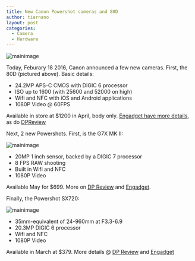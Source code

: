 ```yaml
---
title: New Canon Powershot cameras and 80D
author: tiernano
layout: post
categories:
  - Camera
  - Hardware
---
```


![mainimage](https://images.tiernanotoole.net/Image/?inputImage=geekphotographer/20160218-eos80d.jpg "Canon 80D")

Today, Feburary 18 2016, Canon announced a few new cameras. First, the 80D (pictured above). Basic details:

* 24.2MP APS-C CMOS with DIGIC 6 processor
* ISO up to 1600 (with 25600 and 52000 on high)
* Wifi and NFC with iOS and Android applications
* 1080P Video @ 60FPS

Available in store at $1200 in April, body only. [Engadget have more details][1], as do [DPReview][2]

Next, 2 new Powershots. First, is the G7X MK II:

![mainimage](https://images.tiernanotoole.net/Image/?inputImage=geekphotographer/20160218-psg7xmkii.jpg "Powershot G7X MKII")

* 20MP 1 inch sensor, backed by a DIGIC 7 processor
* 8 FPS RAW shooting
* Built in Wifi and NFC
* 1080P Video 

Available May for $699. More on [DP Review][5] and [Engadget][4].

Finally, the Powershot SX720:

![mainimage](https://images.tiernanotoole.net/Image/?inputImage=geekphotographer/20160218-pssx720.jpg "Powershot SX720")

* 35mm-equivalent of 24-960mm at F3.3-6.9
* 20.3MP DIGIC 6 processor
* Wifi and NFC
* 1080P Video

Available in March at $379. More details @ [DP Review][3] and [Engadget][4]


[1]:http://www.engadget.com/2016/02/17/canon-eos-80d/
[2]:http://www.dpreview.com/news/7759831669/canon-eos-80d-updates-dual-pixel-af-bumps-resolution-with-24mp-sensor
[3]:http://www.dpreview.com/news/4034082826/canon-powershot-sx720-hs-boasts-new-40x-zoom-lens-with-a-compact-form-factor
[4]:http://www.engadget.com/2016/02/17/canon-powershot-g7-x-mark-ii-sx720-hs
[5]:http://www.dpreview.com/news/3727476475/canon-powershot-g7-x-mark-ii-boasts-faster-performance-improves-ergonomics
